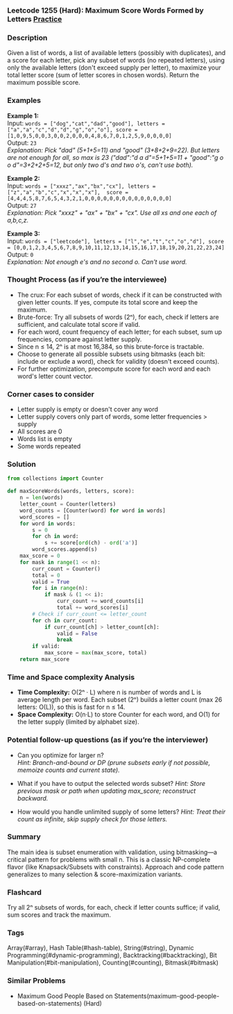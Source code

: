 ### Leetcode 1255 (Hard): Maximum Score Words Formed by Letters [Practice](https://leetcode.com/problems/maximum-score-words-formed-by-letters)

### Description  
Given a list of words, a list of available letters (possibly with duplicates), and a score for each letter, pick any subset of words (no repeated letters), using only the available letters (don't exceed supply per letter), to maximize your total letter score (sum of letter scores in chosen words). Return the maximum possible score.

### Examples  
**Example 1:**  
Input: `words = ["dog","cat","dad","good"], letters = ["a","a","c","d","d","g","o","o"], score = [1,0,9,5,0,0,3,0,0,2,0,0,0,4,8,6,7,0,1,2,5,9,0,0,0,0]`  
Output: `23`  
*Explanation: Pick "dad" (5+1+5=11) and "good" (3+8+2+9=22). But letters are not enough for all, so max is 23 ("dad":"d a d"=5+1+5=11 + "good":"g o o d"=3+2+2+5=12, but only two d's and two o's, can't use both).* 

**Example 2:**  
Input: `words = ["xxxz","ax","bx","cx"], letters = ["z","a","b","c","x","x","x"],  score = [4,4,4,5,8,7,6,5,4,3,2,1,0,0,0,0,0,0,0,0,0,0,0,0,0,0]`  
Output: `27`  
*Explanation: Pick "xxxz" + "ax" + "bx" + "cx". Use all xs and one each of a,b,c,z.*

**Example 3:**  
Input: `words = ["leetcode"], letters = ["l","e","t","c","o","d"], score = [0,0,1,2,3,4,5,6,7,8,9,10,11,12,13,14,15,16,17,18,19,20,21,22,23,24]`  
Output: `0`  
*Explanation: Not enough e's and no second o. Can't use word.*

### Thought Process (as if you’re the interviewee)  
- The crux: For each subset of words, check if it can be constructed with given letter counts. If yes, compute its total score and keep the maximum.
- Brute-force: Try all subsets of words (2ⁿ), for each, check if letters are sufficient, and calculate total score if valid.
- For each word, count frequency of each letter; for each subset, sum up frequencies, compare against letter supply.
- Since n ≤ 14, 2ⁿ is at most 16,384, so this brute-force is tractable.
- Choose to generate all possible subsets using bitmasks (each bit: include or exclude a word), check for validity (doesn't exceed counts).
- For further optimization, precompute score for each word and each word's letter count vector.

### Corner cases to consider  
- Letter supply is empty or doesn't cover any word
- Letter supply covers only part of words, some letter frequencies > supply
- All scores are 0
- Words list is empty
- Some words repeated

### Solution

```python
from collections import Counter

def maxScoreWords(words, letters, score):
    n = len(words)
    letter_count = Counter(letters)
    word_counts = [Counter(word) for word in words]
    word_scores = []
    for word in words:
        s = 0
        for ch in word:
            s += score[ord(ch) - ord('a')]
        word_scores.append(s)
    max_score = 0
    for mask in range(1 << n):
        curr_count = Counter()
        total = 0
        valid = True
        for i in range(n):
            if mask & (1 << i):
                curr_count += word_counts[i]
                total += word_scores[i]
        # Check if curr_count <= letter_count
        for ch in curr_count:
            if curr_count[ch] > letter_count[ch]:
                valid = False
                break
        if valid:
            max_score = max(max_score, total)
    return max_score
```

### Time and Space complexity Analysis  

- **Time Complexity:** O(2ⁿ · L) where n is number of words and L is average length per word. Each subset (2ⁿ) builds a letter count (max 26 letters: O(L)), so this is fast for n ≤ 14.
- **Space Complexity:** O(n·L) to store Counter for each word, and O(1) for the letter supply (limited by alphabet size).

### Potential follow-up questions (as if you’re the interviewer)  

- Can you optimize for larger n?  
  *Hint: Branch-and-bound or DP (prune subsets early if not possible, memoize counts and current state).*

- What if you have to output the selected words subset?
  *Hint: Store previous mask or path when updating max_score; reconstruct backward.*

- How would you handle unlimited supply of some letters?
  *Hint: Treat their count as infinite, skip supply check for those letters.*

### Summary
The main idea is subset enumeration with validation, using bitmasking—a critical pattern for problems with small n. This is a classic NP-complete flavor (like Knapsack/Subsets with constraints). Approach and code pattern generalizes to many selection & score-maximization variants.


### Flashcard
Try all 2ⁿ subsets of words, for each, check if letter counts suffice; if valid, sum scores and track the maximum.

### Tags
Array(#array), Hash Table(#hash-table), String(#string), Dynamic Programming(#dynamic-programming), Backtracking(#backtracking), Bit Manipulation(#bit-manipulation), Counting(#counting), Bitmask(#bitmask)

### Similar Problems
- Maximum Good People Based on Statements(maximum-good-people-based-on-statements) (Hard)
